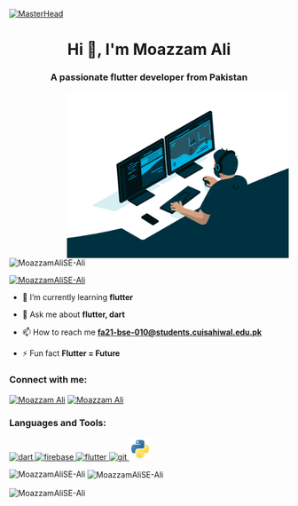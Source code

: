 [![MasterHead](https://user-images.githubusercontent.com/74038190/240304586-d48893bd-0757-481c-8d7e-ba3e163feae7.png)](https://Mirzaazmath.io)
<h1 align="center">Hi 👋, I'm Moazzam Ali</h1>
<h3 align="center">A passionate flutter developer from Pakistan</h3>
<img align="right" alt="Coding" width="400" src="https://github.com/Mirzaazmath/threads_clone/blob/main/assets/output/coding.gif">

<p align="left"> <img src="https://komarev.com/ghpvc/?username=MoazzamAliSE&label=Profile%20views&color=0e75b6&style=flat" alt="MoazzamAliSE-Ali" /> </p>




<p align="left"> <a href="https://github.com/ryo-ma/github-profile-trophy"><img src="https://github-profile-trophy.vercel.app/?username=MoazzamAliSE" alt="MoazzamAliSE-Ali" /></a> </p>

- 🌱 I’m currently learning **flutter**

- 💬 Ask me about **flutter, dart**

- 📫 How to reach me **fa21-bse-010@students.cuisahiwal.edu.pk**

- ⚡ Fun fact **Flutter = Future**

<h3 align="left">Connect with me:</h3>
<p align="left">
<a href="https://www.linkedin.com/in/moazzamalise/" target="blank"><img align="center" src="https://raw.githubusercontent.com/rahuldkjain/github-profile-readme-generator/master/src/images/icons/Social/linked-in-alt.svg" alt="Moazzam Ali" height="30" width="40" /></a>
<a href="https://www.instagram.com/moazzam_ali_24/" target="blank"><img align="center" src="https://raw.githubusercontent.com/rahuldkjain/github-profile-readme-generator/master/src/images/icons/Social/instagram.svg" alt="Moazzam Ali" height="30" width="40" /></a>
</p>

<h3 align="left">Languages and Tools:</h3>
<p align="left"> <a href="https://dart.dev" target="_blank" rel="noreferrer"> <img src="https://www.vectorlogo.zone/logos/dartlang/dartlang-icon.svg" alt="dart" width="40" height="40"/> </a> <a href="https://firebase.google.com/" target="_blank" rel="noreferrer"> <img src="https://www.vectorlogo.zone/logos/firebase/firebase-icon.svg" alt="firebase" width="40" height="40"/> </a> <a href="https://flutter.dev" target="_blank" rel="noreferrer"> <img src="https://www.vectorlogo.zone/logos/flutterio/flutterio-icon.svg" alt="flutter" width="40" height="40"/> </a> <a href="https://git-scm.com/" target="_blank" rel="noreferrer"> <img src="https://www.vectorlogo.zone/logos/git-scm/git-scm-icon.svg" alt="git" width="40" height="40"/> </a> <a href="https://www.python.org" target="_blank" rel="noreferrer"> <img src="https://raw.githubusercontent.com/devicons/devicon/master/icons/python/python-original.svg" alt="python" width="40" height="40"/> </a> </p>

<p><img align="left" src="https://github-readme-stats.vercel.app/api/top-langs?username=MoazzamAliSE&show_icons=true&locale=en&layout=compact" alt="MoazzamAliSE-Ali" /></p>

<p>&nbsp;<img align="center" src="https://github-readme-stats.vercel.app/api?username=MoazzamAliSE&show_icons=true&locale=en" alt="MoazzamAliSE-Ali" /></p>

<p><img align="center" src="https://github-readme-streak-stats.herokuapp.com/?user=MoazzamAliSE&" alt="MoazzamAliSE-Ali" /></p>
